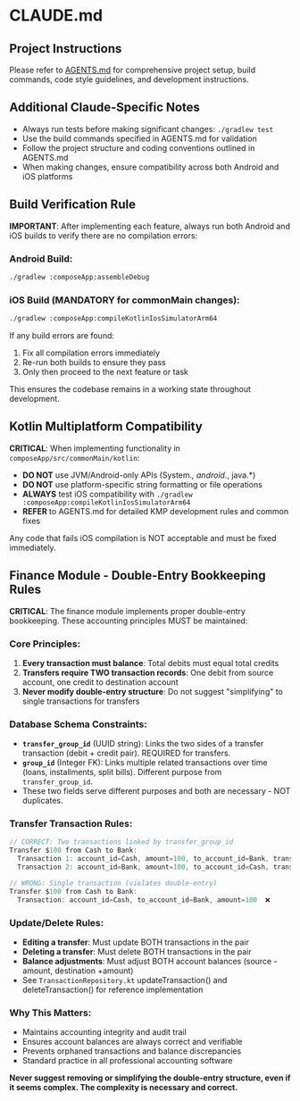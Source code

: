 # CLAUDE.md

## Project Instructions
Please refer to [AGENTS.md](./AGENTS.md) for comprehensive project setup, build commands, code style guidelines, and development instructions.

## Additional Claude-Specific Notes
- Always run tests before making significant changes: `./gradlew test`
- Use the build commands specified in AGENTS.md for validation
- Follow the project structure and coding conventions outlined in AGENTS.md
- When making changes, ensure compatibility across both Android and iOS platforms

## Build Verification Rule
**IMPORTANT**: After implementing each feature, always run both Android and iOS builds to verify there are no compilation errors:

### Android Build:
```bash
./gradlew :composeApp:assembleDebug
```

### iOS Build (MANDATORY for commonMain changes):
```bash
./gradlew :composeApp:compileKotlinIosSimulatorArm64
```

If any build errors are found:
1. Fix all compilation errors immediately
2. Re-run both builds to ensure they pass
3. Only then proceed to the next feature or task

This ensures the codebase remains in a working state throughout development.

## Kotlin Multiplatform Compatibility
**CRITICAL**: When implementing functionality in `composeApp/src/commonMain/kotlin`:

- **DO NOT** use JVM/Android-only APIs (System.*, android.*, java.*)
- **DO NOT** use platform-specific string formatting or file operations
- **ALWAYS** test iOS compatibility with `./gradlew :composeApp:compileKotlinIosSimulatorArm64`
- **REFER** to AGENTS.md for detailed KMP development rules and common fixes

Any code that fails iOS compilation is NOT acceptable and must be fixed immediately.

## Finance Module - Double-Entry Bookkeeping Rules
**CRITICAL**: The finance module implements proper double-entry bookkeeping. These accounting principles MUST be maintained:

### Core Principles:
1. **Every transaction must balance**: Total debits must equal total credits
2. **Transfers require TWO transaction records**: One debit from source account, one credit to destination account
3. **Never modify double-entry structure**: Do not suggest "simplifying" to single transactions for transfers

### Database Schema Constraints:
- **`transfer_group_id`** (UUID string): Links the two sides of a transfer transaction (debit + credit pair). REQUIRED for transfers.
- **`group_id`** (Integer FK): Links multiple related transactions over time (loans, installments, split bills). Different purpose from `transfer_group_id`.
- These two fields serve different purposes and both are necessary - NOT duplicates.

### Transfer Transaction Rules:
```kotlin
// CORRECT: Two transactions linked by transfer_group_id
Transfer $100 from Cash to Bank:
  Transaction 1: account_id=Cash, amount=100, to_account_id=Bank, transfer_group_id=UUID
  Transaction 2: account_id=Bank, amount=100, to_account_id=Cash, transfer_group_id=UUID

// WRONG: Single transaction (violates double-entry)
Transfer $100 from Cash to Bank:
  Transaction: account_id=Cash, to_account_id=Bank, amount=100  ❌
```

### Update/Delete Rules:
- **Editing a transfer**: Must update BOTH transactions in the pair
- **Deleting a transfer**: Must delete BOTH transactions in the pair
- **Balance adjustments**: Must adjust BOTH account balances (source -amount, destination +amount)
- See `TransactionRepository.kt` updateTransaction() and deleteTransaction() for reference implementation

### Why This Matters:
- Maintains accounting integrity and audit trail
- Ensures account balances are always correct and verifiable
- Prevents orphaned transactions and balance discrepancies
- Standard practice in all professional accounting software

**Never suggest removing or simplifying the double-entry structure, even if it seems complex. The complexity is necessary and correct.**